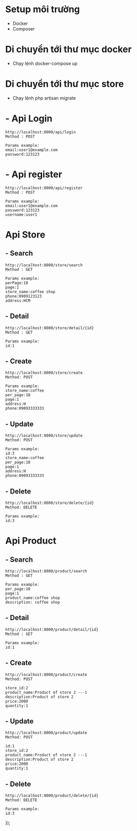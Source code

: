 # Setup môi trường
- Docker
- Composer


# Di chuyển tới thư mục docker
- Chạy lệnh docker-compose up

# Di chuyển tới thư mục store
- Chạy lệnh php artisan migrate


# - Api Login
    http://localhost:8000/api/login
    Method : POST
    
    Params example:
    email:user1@example.com
    password:123123

# - Api register
    http://localhost:8000/api/register
    Method : POST

    Params example:
    email:user1@example.com
    password:123123
    username:user1


# Api Store
## - Search
    http://localhost:8000/store/search
    Method : GET

    Params example:
    perPage:10
    page:1
    store_name:coffee shop
    phone:0909123123
    address:HCM

## - Detail
    http://localhost:8000/store/detail/{id}
    Method : GET

    Params example:
    id:1
    
## - Create
    http://localhost:8000/store/create
    Method: POST

    Params example:
    store_name:coffee
    per_page:10
    page:1
    address:H
    phone:09093333333

## - Update
    http://localhost:8000/store/update
    Method: POST

    Params example:
    id:3
    store_name:coffee
    per_page:10
    page:1
    address:H
    phone:09093333333

## - Delete
    http://localhost:8000/store/delete/{id}
    Method: DELETE

    Params example:
    id:3

# Api Product
## - Search
    http://localhost:8000/product/search
    Method : GET

    Params example:
    per_page:10
    page:1
    product_name:coffee shop
    description: coffee shop

## - Detail
    http://localhost:8000/product/detail/{id}
    Method : GET

    Params example:
    id:1

## - Create
    http://localhost:8000/product/create
    Method: POST

    store_id:2
    product_name:Product of store 2 ---1
    description:Product of store 2
    price:2000
    quantity:1

## - Update
    http://localhost:8000/product/update
    Method: POST

    id:1
    store_id:2
    product_name:Product of store 2 ---1
    description:Product of store 2
    price:2000
    quantity:1
    
## - Delete
    http://localhost:8000/product/delete/{id}
    Method: DELETE

    Params example:
    id:3
});


